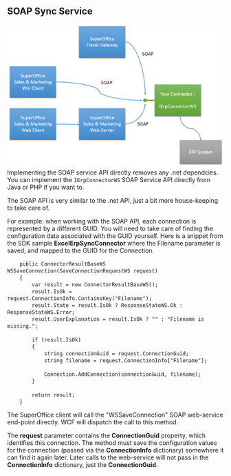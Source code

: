<properties date="2016-05-10"
SortOrder="4"
/>

SOAP Sync Service
-----------------

![](Slide2.png)
Implementing the SOAP service API directly removes any .net dependcies. You can implement the `IErpConnectorWS` SOAP Service API directly from Java or PHP if you want to.

The SOAP API is very similar to the .net API, just a bit more house-keeping to take care of.

For example: when working with the SOAP API, each connection is represented by a different GUID. You will need to take care of finding the configuration data associated with the GUID yourself. Here is a snippet from the SDK sample **ExcelErpSyncConnector** where the Filename parameter is saved, and mapped to the GUID for the Connection.

```
    public ConnectorResultBaseWS
WSSaveConnection(SaveConnectionRequestWS request)
    {
        var result = new ConnectorResultBaseWS();
        result.IsOk =
request.ConnectionInfo.ContainsKey("Filename");
        result.State = result.IsOk ? ResponseStateWS.Ok :
ResponseStateWS.Error;
        result.UserExplanation = result.IsOk ? "" : "Filename is
missing.";

        if (result.IsOk)
        {
            string connectionGuid = request.ConnectionGuid;
            string filename = request.ConnectionInfo["Filename"];

            Connection.AddConnection(connectionGuid, filename);
        }

        return result;
    }
```

The SuperOffice client will call the "WSSaveConnection" SOAP web-service end-point directly. WCF will dispatch the call to this method.

The **request** parameter contains the **ConnectionGuid** property, which identifies this connection. The method must save the configuration values for the connection (passed via the **ConnectionInfo** dictionary) somewhere it can find it again later. Later calls to the web-service will not pass in the **ConnectionInfo** dictionary, just the **ConnectionGuid**.
